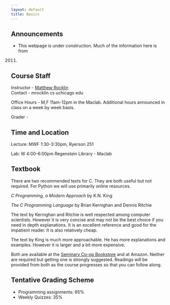 ```yaml
---
layout: default
title: Basics
---
```


Announcements
-------------

* This webpage is under construction. Much of the information here is from
2011.

Course Staff
------------

Instructor - [Matthew Rocklin](http://matthewrocklin.com)  
Contact - mrocklin cs uchicago edu

Office Hours - M,F 11am-12pm in the Maclab. Additional hours announced in class on a week by week basis. 

Grader - 

Time and Location
-----------------

Lecture: MWF 1:30-3:30pm, Ryerson 251

Lab: W 4:00-6:00pm  Regenstein Library - Maclab

Textbook
--------

There are two recommended texts for C. They are both useful but not required. For Python we will use primarily online resources.

*C Programming, a Modern Approach* by K.N. King

*The C Programming Language* by Brian Kernighan and Dennis Ritchie

The text by Kernighan and Ritchie is well respected among computer scientists. However it is very concise and may not be the best choice if you need in depth explanations. It is an excellent reference and good for the impatient reader. It is also relatively cheap.

The text by King is much more approachable. He has more explanations and examples. However it is larger and a bit more expensive.

Both are available at the [Seminary Co-op
Bookstore](http://goo.gl/maps/qHRA) and at Amazon. Neither are required but getting one is strongly suggested. Readings will be provided from both as the course progresses so that you can follow along.

Tentative Grading Scheme
------------------------

 * Programming assignments: 65%
 * Weekly Quizzes: 35%

